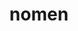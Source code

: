 ---
title: nomen
meaning: name
ch: [f3, f]
pos: nounthird
genitive: nominis
abbgender: n.
abbgender2: neut.
gender: neuter
declension: third
six: y
---
